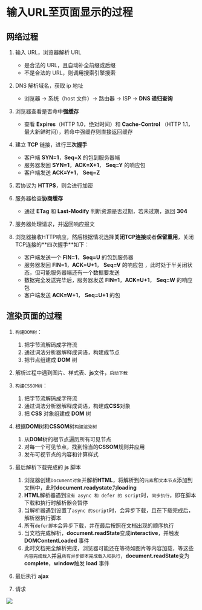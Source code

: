 # 输入URL至页面显示的过程

## 网络过程

1. 输⼊ URL，浏览器解析 URL
   - 是合法的 URL，且自动补全前缀或后缀
   - 不是合法的 URL，则调用搜索引擎搜索
2. DNS 解析域名，获取 ip 地址
   - 浏览器 -> 系统（host 文件）-> 路由器 -> ISP -> **DNS 递归查询**
3. 浏览器查看是否命中**强缓存**
   - 查看 **Expires**（HTTP 1.0，绝对时间）和 **Cache-Control** （HTTP 1.1，最大新鲜时间），若命中强缓存则直接返回缓存 
4. 建立 **TCP** 链接，进行**三次握手**
   - 客户端 **SYN=1**，**Seq=X** 的包到服务器端
   - 服务器发回 **SYN=1**，**ACK=X+1**， **Seq=Y** 的响应包 
   - 客户端发送 **ACK=Y+1**， **Seq=Z**
5. 若协议为 **HTTPS**，则会进行加密
6. 服务器检查**协商缓存**

   - 通过 **ETag** 和 **Last-Modify** 判断资源是否过期，若未过期，返回 **304**
7. 服务器处理请求，并返回响应报文
8. 浏览器接收HTTP响应，然后根据情况选择**关闭TCP连接**或者**保留重⽤**，关闭TCP连接的**四次握⼿**如下： 

   - 客户端发送一个 **FIN=1**，**Seq=U** 的包到服务器
   - 服务器发回 **FIN=1**，**ACK=U+1**， **Seq=V** 的响应包 ，此时处于半关闭状态，但可能服务器端还有一个数据要发送
   - 数据完全发送完毕后，服务器发送 **FIN=1**，**ACK=U+1**， **Seq=W** 的响应包 
   - 客户端发送 **ACK=W+1**， **Seq=U+1** 的包

## 渲染页面的过程

1. `构建DOM树`： 

   1. 把字节流解码成字符流
   2. 通过词法分析器解释成词语，构建成节点
   3. 把节点组建成 **DOM** 树
2. 解析过程中遇到图⽚、样式表、**js**⽂件，`启动下载`
3. `构建CSSOM树`： 

   1. 把字节流解码成字符流
   2. 通过词法分析器解释成词语，构建成**CSS**对象
   3. 把 **CSS** 对象组建成 **DOM** 树
4. 根据**DOM**树和**CSSOM**树`构建渲染树`

   1. 从**DOM**树的根节点遍历所有可⻅节点
   2. 对每⼀个可⻅节点，找到恰当的**CSSOM**规则并应⽤ 
   3. 发布可视节点的内容和计算样式 
5. 最后解析下载完成的 **js** 脚本

   1. 浏览器创建`Document对象`并解析**HTML**，将解析到的`元素`和`⽂本节点`添加到⽂档中，此时**document.readystate**为**loading** 
   2. **HTML**解析器遇到`没有 async 和 defer 的 script`时，`同步执⾏`，即在脚本下载和执⾏时解析器会暂停
   3. 当解析器遇到设置了`async 的script`时，会异步下载，且在下载完成后，解析器执行脚本
   5. 所有`defer脚本`会异步下载，并在最后按照在⽂档出现的顺序执⾏
   5. 当⽂档完成解析，**document.readState**变成**interactive**，并触发 **DOMContentLoaded** 事件 
   7. 此时⽂档完全解析完成，浏览器可能还在等待如图⽚等内容加载，等这些`内容完成载⼊`并且`所有异步脚本完成载⼊和执⾏`，**document.readState**变为**complete**，**window**触发 **load** 事件
6. 最后执行 **ajax**
7.  请求

![](https://cdn.kingmusi.xyz/Web/%E7%BD%91%E7%BB%9C/%E8%BE%93%E5%85%A5URL%E8%87%B3%E9%A1%B5%E9%9D%A2%E6%98%BE%E7%A4%BA%E7%9A%84%E8%BF%87%E7%A8%8B.webp)

